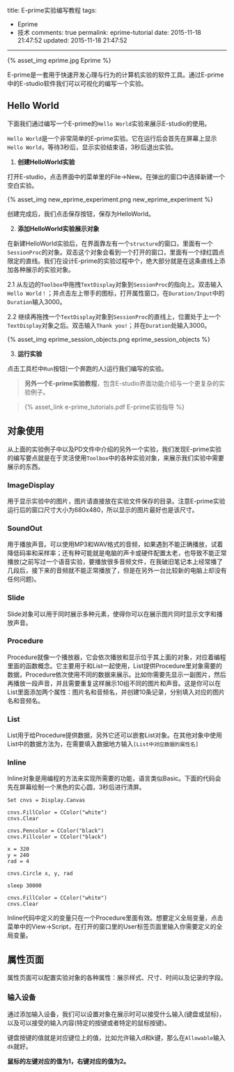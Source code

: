 title: E-prime实验编写教程
tags:
  - Eprime
  - 技术
comments: true
permalink: eprime-tutorial
date: 2015-11-18 21:47:52
updated: 2015-11-18 21:47:52
---


{% asset_img eprime.jpg Eprime %}

E-prime是一套用于快速开发心理与行为的计算机实验的软件工具。通过E-prime中的E-studio软件我们可以可视化的编写一个实验。

<!-- more -->

## Hello World
下面我们通过编写一个E-prime的`Hello World`实验来展示E-studio的使用。

`Hello World`是一个非常简单的E-prime实验。它在运行后会首先在屏幕上显示`Hello World`，等待3秒后，显示实验结束语，3秒后退出实验。

1. **创建HelloWorld实验**

打开E-studio，点击界面中的菜单里的File->New。在弹出的窗口中选择新建一个空白实验。

{% asset_img new_eprime_experiment.png new_eprime_experiment %}

创建完成后，我们点击保存按钮，保存为HelloWorld。

2. **添加HelloWorld实验展示对象**

在新建HelloWorld实验后，在界面靠左有一个`structure`的窗口，里面有一个`SessionProc`的对象。双击这个对象会看到一个打开的窗口，里面有一个绿红圆点限定的直线。我们在设计E-prime的实验过程中个，绝大部分就是在这条直线上添加各种展示的实验对象。

2.1 从左边的`Toolbox`中拖拽`TextDisplay`对象到`SessionProc`的指向上。双击输入`Hello World！`；并点击左上带手的图标，打开属性窗口，在`Duration/Input`中的`Duration`输入3000。

2.2 继续再拖拽一个`TextDisplay`对象到`SessionProc`的直线上，位置处于上一个`TextDisplay`对象之后。双击输入`Thank you!`；并在`Duration`处输入3000。

{% asset_img eprime_session_objects.png eprime_session_objects %}

3. **运行实验**

点击工具栏中`Run`按钮(一个奔跑的人)运行我们编写的实验。

> **另外一个E-prime实验教程**，包含E-studio界面功能介绍与一个更复杂的实验例子。

> {% asset_link e-prime_tutorials.pdf E-prime实验指导 %}

## 对象使用

从上面的实验例子中以及PD文件中介绍的另外一个实验，我们发现E-prime实验的编写要点就是在于灵活使用`Toolbox`中的各种实验对象，来展示我们实验中需要展示的东西。

### ImageDisplay

用于显示实验中的图片，图片请直接放在实验文件保存的目录。注意E-prime实验运行后的窗口尺寸大小为680x480，所以显示的图片最好也是该尺寸。

### SoundOut

用于播放声音。可以使用MP3和WAV格式的音频，如果遇到不能正确播放，试着降低码率和采样率；还有种可能就是电脑的声卡或硬件配置太老，也导致不能正常播放(之前写过一个语音实验，要播放很多音频文件，在我破旧笔记本上经常播了几段后，接下来的音频就不能正常播放了，但是在另外一台比较新的电脑上却没有任何问题)。

### Slide

Slide对象可以用于同时展示多种元素，使得你可以在展示图片同时显示文字和播放声音。

### Procedure

Procedure就像一个播放器，它会依次播放和显示位于其上面的对象，对应着编程里面的函数概念。它主要用于和List一起使用，List提供Procedure里对象需要的数据，Procedure依次使用不同的数据来展示。比如你需要先显示一副图片，然后再播放一段声音，并且需要重复这样展示10组不同的图片和声音。这是你可以在List里面添加两个属性：图片名和音频名，并创建10条记录，分别填入对应的图片名和音频名。

### List

List用于给Procedure提供数据，另外它还可以嵌套List对象。在其他对象中使用List中的数据方法为，在需要填入数据地方输入`[List中对应数据的属性名]`

### Inline

Inline对象是用编程的方法来实现所需要的功能，语言类似Basic。下面的代码会先在屏幕绘制一个黑色的实心圆，3秒后进行清屏。

```
Set cnvs = Display.Canvas

cnvs.FillColor = CColor("white")
cnvs.Clear

cnvs.Pencolor = CColor("black")
cnvs.Fillcolor = CColor("black")

x = 320
y = 240
rad = 4

cnvs.Circle x, y, rad

sleep 30000

cnvs.FillColor = CColor("white")
cnvs.Clear
```

Inline代码中定义的变量只在一个Procedure里面有效。想要定义全局变量，点击菜单中的View->Script，在打开的窗口里的User标签页面里输入你需要定义的全局变量。

## 属性页面

属性页面可以配置实验对象的各种属性：展示样式、尺寸、时间以及记录的字段。

### 输入设备

通过添加输入设备，我们可以设置对象在展示时可以接受什么输入(键盘或鼠标)，以及可以接受的输入内容(特定的按键或者特定的鼠标按键)。

键盘按键的值就是对应键位上的值，比如允许输入d和k键，那么在`Allowable`输入`dk`就好。

**鼠标的左键对应的值为1，右键对应的值为2。**
